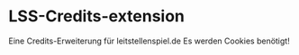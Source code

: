 # LSS-Credits-extension
Eine Credits-Erweiterung für leitstellenspiel.de
Es werden Cookies benötigt!

